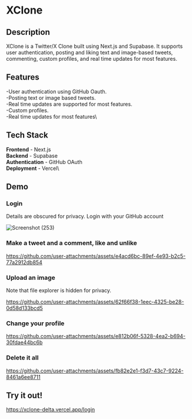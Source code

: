 # XClone

## Description
XClone is a Twitter/X Clone built using Next.js and Supabase. It supports user authentication, posting and liking text and image-based tweets, commenting, custom profiles, and real time updates for most features. 

## Features
-User authentication using GitHub Oauth.\
-Posting text or image based tweets.\
-Real time updates are supported for most features.\
-Custom profiles.\
-Real time updates for most features\

## Tech Stack
**Frontend** - Next.js\
**Backend** - Supabase\
**Authentication** - GitHub OAuth\
**Deployment** - Vercel\

## Demo

### Login
Details are obscured for privacy. Login with your GitHub account

![Screenshot (253)](https://github.com/user-attachments/assets/6f6b794e-71a2-486b-85b8-2751ec3b2d49)


### Make a tweet and a comment, like and unlike

https://github.com/user-attachments/assets/e4acd6bc-89ef-4e93-b2c5-77a2912db854

### Upload an image
Note that file explorer is hidden for privacy.

https://github.com/user-attachments/assets/62f66f38-1eec-4325-be28-0d58d133bcd5

### Change your profile

https://github.com/user-attachments/assets/e812b06f-5328-4ea2-b694-30fdae44bc6b

### Delete it all

https://github.com/user-attachments/assets/fb82e2e1-f3d7-43c7-9224-8461a6ee8711

## Try it out!

https://xclone-delta.vercel.app/login






